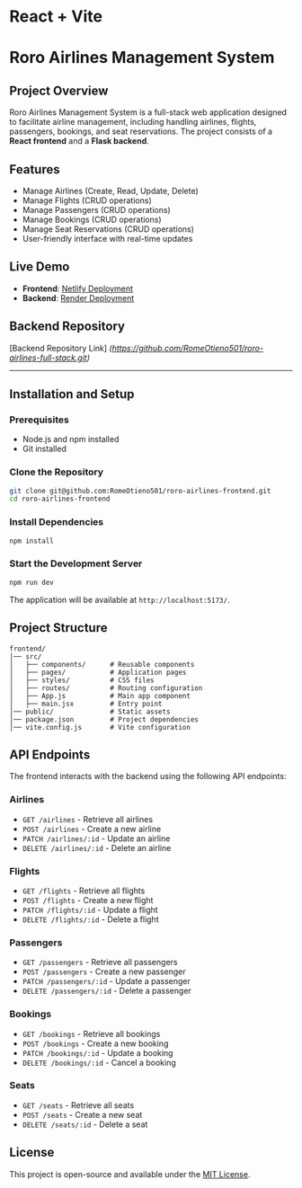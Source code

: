 # React + Vite
# Roro Airlines Management System

## Project Overview
Roro Airlines Management System is a full-stack web application designed to facilitate airline management, including handling airlines, flights, passengers, bookings, and seat reservations. The project consists of a **React frontend** and a **Flask backend**.

## Features
- Manage Airlines (Create, Read, Update, Delete)
- Manage Flights (CRUD operations)
- Manage Passengers (CRUD operations)
- Manage Bookings (CRUD operations)
- Manage Seat Reservations (CRUD operations)
- User-friendly interface with real-time updates

## Live Demo
- **Frontend**: [Netlify Deployment](roro-international-airport-frontend.netlify.app)
- **Backend**: [Render Deployment](https://roro-airlines-full-stack-1.onrender.com)

## Backend Repository
[Backend Repository Link] *(https://github.com/RomeOtieno501/roro-airlines-full-stack.git)*

---

## Installation and Setup

### Prerequisites
- Node.js and npm installed
- Git installed

### Clone the Repository
```sh
git clone git@github.com:RomeOtieno501/roro-airlines-frontend.git
cd roro-airlines-frontend
```

### Install Dependencies
```sh
npm install
```

### Start the Development Server
```sh
npm run dev
```
The application will be available at `http://localhost:5173/`.

## Project Structure
```
frontend/
│── src/
│   ├── components/      # Reusable components
│   ├── pages/           # Application pages
│   ├── styles/          # CSS files
│   ├── routes/          # Routing configuration
│   ├── App.js           # Main app component
│   ├── main.jsx         # Entry point
│── public/              # Static assets
│── package.json         # Project dependencies
│── vite.config.js       # Vite configuration
```

## API Endpoints
The frontend interacts with the backend using the following API endpoints:

### Airlines
- `GET /airlines` - Retrieve all airlines
- `POST /airlines` - Create a new airline
- `PATCH /airlines/:id` - Update an airline
- `DELETE /airlines/:id` - Delete an airline

### Flights
- `GET /flights` - Retrieve all flights
- `POST /flights` - Create a new flight
- `PATCH /flights/:id` - Update a flight
- `DELETE /flights/:id` - Delete a flight

### Passengers
- `GET /passengers` - Retrieve all passengers
- `POST /passengers` - Create a new passenger
- `PATCH /passengers/:id` - Update a passenger
- `DELETE /passengers/:id` - Delete a passenger

### Bookings
- `GET /bookings` - Retrieve all bookings
- `POST /bookings` - Create a new booking
- `PATCH /bookings/:id` - Update a booking
- `DELETE /bookings/:id` - Cancel a booking

### Seats
- `GET /seats` - Retrieve all seats
- `POST /seats` - Create a new seat
- `DELETE /seats/:id` - Delete a seat

## License
This project is open-source and available under the [MIT License](LICENSE).
